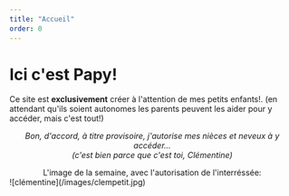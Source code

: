 ```yaml
---
title: "Accueil"
order: 0
---
```

# Ici c'est Papy!

Ce site est **exclusivement** créer à l'attention de mes petits enfants!.
(en attendant qu'ils soient autonomes les parents peuvent les aider pour y accéder, mais c'est tout!) 
   _<center>Bon, d'accord, à titre provisoire, j'autorise mes nièces et neveux à y accéder...   
(c'est bien parce que c'est toi, Clémentine)</center>_

  <center>L'image de la semaine, avec l'autorisation de l'interréssée:</center>   
   ![clémentine](/images/clempetit.jpg) 